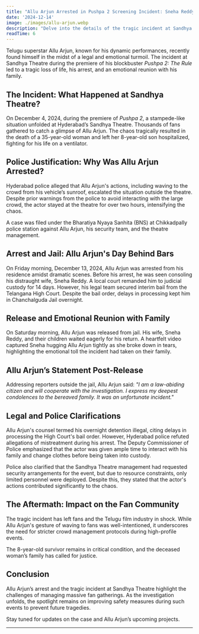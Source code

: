 ```yaml
---
title: "Allu Arjun Arrested in Pushpa 2 Screening Incident: Sneha Reddy's Emotional Welcome After His Release"
date: '2024-12-14'
image: ./images/allu-arjun.webp
description: "Delve into the details of the tragic incident at Sandhya Theatre during the Pushpa 2 screening that led to Allu Arjun's arrest. Explore the events, emotional family moments, police clarifications, and the aftermath, including the impact on fans and the film industry."
readTime: 6
---
```


Telugu superstar Allu Arjun, known for his dynamic performances, recently found himself in the midst of a legal and emotional turmoil. The incident at Sandhya Theatre during the premiere of his blockbuster _Pushpa 2: The Rule_ led to a tragic loss of life, his arrest, and an emotional reunion with his family.

## The Incident: What Happened at Sandhya Theatre?

On December 4, 2024, during the premiere of _Pushpa 2_, a stampede-like situation unfolded at Hyderabad’s Sandhya Theatre. Thousands of fans gathered to catch a glimpse of Allu Arjun. The chaos tragically resulted in the death of a 35-year-old woman and left her 8-year-old son hospitalized, fighting for his life on a ventilator.

## Police Justification: Why Was Allu Arjun Arrested?

Hyderabad police alleged that Allu Arjun's actions, including waving to the crowd from his vehicle’s sunroof, escalated the situation outside the theatre. Despite prior warnings from the police to avoid interacting with the large crowd, the actor stayed at the theatre for over two hours, intensifying the chaos.

A case was filed under the Bharatiya Nyaya Sanhita (BNS) at Chikkadpally police station against Allu Arjun, his security team, and the theatre management.

## Arrest and Jail: Allu Arjun's Day Behind Bars

On Friday morning, December 13, 2024, Allu Arjun was arrested from his residence amidst dramatic scenes. Before his arrest, he was seen consoling his distraught wife, Sneha Reddy. A local court remanded him to judicial custody for 14 days. However, his legal team secured interim bail from the Telangana High Court. Despite the bail order, delays in processing kept him in Chanchalguda Jail overnight.

## Release and Emotional Reunion with Family

On Saturday morning, Allu Arjun was released from jail. His wife, Sneha Reddy, and their children waited eagerly for his return. A heartfelt video captured Sneha hugging Allu Arjun tightly as she broke down in tears, highlighting the emotional toll the incident had taken on their family.

## Allu Arjun’s Statement Post-Release

Addressing reporters outside the jail, Allu Arjun said:
_"I am a law-abiding citizen and will cooperate with the investigation. I express my deepest condolences to the bereaved family. It was an unfortunate incident."_

## Legal and Police Clarifications

Allu Arjun's counsel termed his overnight detention illegal, citing delays in processing the High Court's bail order. However, Hyderabad police refuted allegations of mistreatment during his arrest. The Deputy Commissioner of Police emphasized that the actor was given ample time to interact with his family and change clothes before being taken into custody.

Police also clarified that the Sandhya Theatre management had requested security arrangements for the event, but due to resource constraints, only limited personnel were deployed. Despite this, they stated that the actor's actions contributed significantly to the chaos.

## The Aftermath: Impact on the Fan Community

The tragic incident has left fans and the Telugu film industry in shock. While Allu Arjun's gesture of waving to fans was well-intentioned, it underscores the need for stricter crowd management protocols during high-profile events.

The 8-year-old survivor remains in critical condition, and the deceased woman’s family has called for justice.

## Conclusion

Allu Arjun’s arrest and the tragic incident at Sandhya Theatre highlight the challenges of managing massive fan gatherings. As the investigation unfolds, the spotlight remains on improving safety measures during such events to prevent future tragedies.

Stay tuned for updates on the case and Allu Arjun’s upcoming projects.

---
